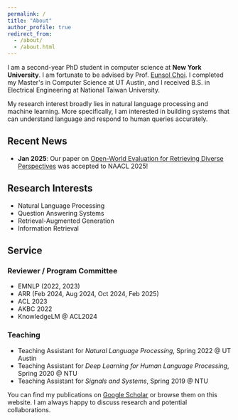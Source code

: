 ```yaml
---
permalink: /
title: "About"
author_profile: true
redirect_from: 
  - /about/
  - /about.html
---
```


I am a second-year PhD student in computer science at **New York University**. I am fortunate to be advised by Prof. [Eunsol Choi](https://eunsol.github.io/). I completed my Master's in Computer Science at UT Austin, and I received B.S. in Electrical Engineering at National Taiwan University. 

My research interest broadly lies in natural language processing and machine learning. More specifically, I am interested in building systems that can understand language and respond to human queries accurately.

## Recent News
- **Jan 2025**: Our paper on [Open-World Evaluation for Retrieving Diverse Perspectives](https://arxiv.org/abs/2409.18110) was accepted to NAACL 2025!

## Research Interests
- Natural Language Processing
- Question Answering Systems  
- Retrieval-Augmented Generation
- Information Retrieval


## Service

### Reviewer / Program Committee
- EMNLP (2022, 2023)
- ARR (Feb 2024, Aug 2024, Oct 2024, Feb 2025)
- ACL 2023
- AKBC 2022
- KnowledgeLM @ ACL2024

### Teaching
- Teaching Assistant for *Natural Language Processing*, Spring 2022 @ UT Austin
- Teaching Assistant for *Deep Learning for Human Language Processing*, Spring 2020 @ NTU
- Teaching Assistant for *Signals and Systems*, Spring 2019 @ NTU

You can find my publications on [Google Scholar](https://scholar.google.com/citations?user=dApuTpsAAAAJ&hl=en) or browse them on this website. I am always happy to discuss research and potential collaborations.
